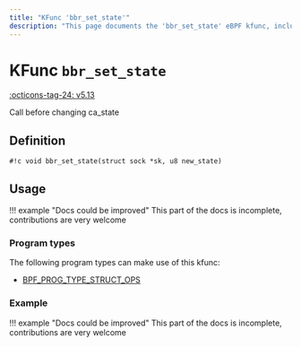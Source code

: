 ```yaml
---
title: "KFunc 'bbr_set_state'"
description: "This page documents the 'bbr_set_state' eBPF kfunc, including its definition, usage, program types that can use it, and examples."
---
```

# KFunc `bbr_set_state`

<!-- [FEATURE_TAG](bbr_set_state) -->
[:octicons-tag-24: v5.13](https://github.com/torvalds/linux/commit/e78aea8b2170be1b88c96a4d138422986a737336)
<!-- [/FEATURE_TAG] -->

Call before changing ca_state

## Definition

<!-- [KFUNC_DEF] -->
`#!c void bbr_set_state(struct sock *sk, u8 new_state)`
<!-- [/KFUNC_DEF] -->

## Usage

!!! example "Docs could be improved"
    This part of the docs is incomplete, contributions are very welcome

### Program types

The following program types can make use of this kfunc:

<!-- [KFUNC_PROG_REF] -->
- [BPF_PROG_TYPE_STRUCT_OPS](../program-type/BPF_PROG_TYPE_STRUCT_OPS.md)
<!-- [/KFUNC_PROG_REF] -->

### Example

!!! example "Docs could be improved"
    This part of the docs is incomplete, contributions are very welcome

